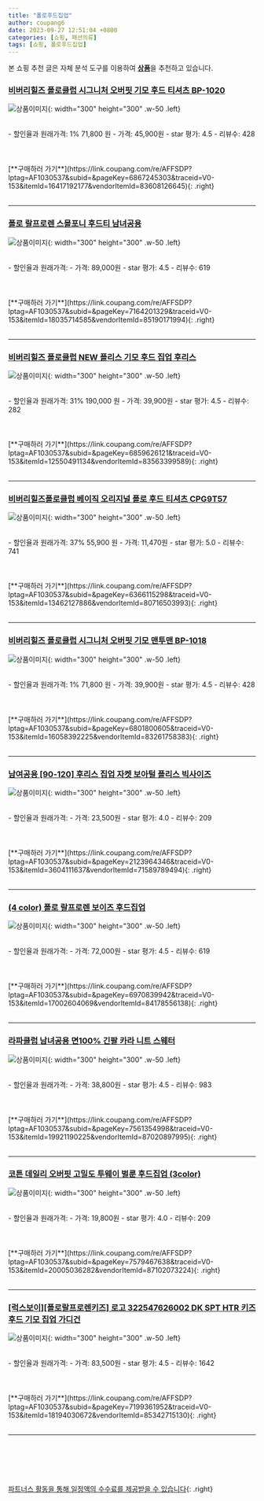 ```yaml
---
title: "폴로후드집업"
author: coupang6
date: 2023-09-27 12:51:04 +0800
categories: [쇼핑, 패션의류]
tags: [쇼핑, 폴로후드집업]
---
```


본 쇼핑 추천 글은 자체 분석 도구를 이용하여 [**상품**](https://link.coupang.com/a/bao1ui)을 추천하고 있습니다.

### [비버리힐즈 폴로클럽 시그니처 오버핏 기모 후드 티셔츠 BP-1020](https://link.coupang.com/re/AFFSDP?lptag=AF1030537&subid=&pageKey=6867245303&traceid=V0-153&itemId=16417192177&vendorItemId=83608126645)

![상품이미지](https://thumbnail6.coupangcdn.com/thumbnails/remote/230x230ex/image/vendor_inventory/f7be/679d35a9e21c07ba2365bcbd1942f6e64ab391d89b924023e925576ecfb2.jpg){: width="300" height="300" .w-50 .left}


<br>
- 할인율과 원래가격: 1%  71,800   원
- 가격: 45,900원
- star 평가: 4.5
- 리뷰수: 428
<br>
<br>
<br>
<br>
[**구매하러 가기**](https://link.coupang.com/re/AFFSDP?lptag=AF1030537&subid=&pageKey=6867245303&traceid=V0-153&itemId=16417192177&vendorItemId=83608126645){: .right}
<br>
<br>

---

### [폴로 랄프로렌 스몰포니 후드티 남녀공용](https://link.coupang.com/re/AFFSDP?lptag=AF1030537&subid=&pageKey=7164201329&traceid=V0-153&itemId=18035714585&vendorItemId=85190171994)

![상품이미지](https://thumbnail10.coupangcdn.com/thumbnails/remote/230x230ex/image/vendor_inventory/56d7/5779978ad34bbda6e41c1954e54f74bebd193f058123e25efa6f49cf8696.jpg){: width="300" height="300" .w-50 .left}


<br>
- 할인율과 원래가격: 
- 가격: 89,000원
- star 평가: 4.5
- 리뷰수: 619
<br>
<br>
<br>
<br>
[**구매하러 가기**](https://link.coupang.com/re/AFFSDP?lptag=AF1030537&subid=&pageKey=7164201329&traceid=V0-153&itemId=18035714585&vendorItemId=85190171994){: .right}
<br>
<br>

---

### [비버리힐즈 폴로클럽 NEW 플리스 기모 후드 집업 후리스](https://link.coupang.com/re/AFFSDP?lptag=AF1030537&subid=&pageKey=6859626121&traceid=V0-153&itemId=12550491134&vendorItemId=83563399589)

![상품이미지](https://thumbnail9.coupangcdn.com/thumbnails/remote/230x230ex/image/vendor_inventory/cc69/298a2c02d34f5e2bd4ae5250a7bd06ffc0e0885299274fa59d3981f458c8.jpg){: width="300" height="300" .w-50 .left}


<br>
- 할인율과 원래가격: 31%  190,000   원
- 가격: 39,900원
- star 평가: 4.5
- 리뷰수: 282
<br>
<br>
<br>
<br>
[**구매하러 가기**](https://link.coupang.com/re/AFFSDP?lptag=AF1030537&subid=&pageKey=6859626121&traceid=V0-153&itemId=12550491134&vendorItemId=83563399589){: .right}
<br>
<br>

---

### [비버리힐즈폴로클럽 베이직 오리지널 폴로 후드 티셔츠 CPG9T57](https://link.coupang.com/re/AFFSDP?lptag=AF1030537&subid=&pageKey=6366115298&traceid=V0-153&itemId=13462127886&vendorItemId=80716503993)

![상품이미지](https://thumbnail10.coupangcdn.com/thumbnails/remote/230x230ex/image/retail/images/2022/02/28/11/7/ebcae245-84b8-4e04-a104-91f26e97e84b.jpg){: width="300" height="300" .w-50 .left}


<br>
- 할인율과 원래가격: 37%  55,900   원
- 가격: 11,470원
- star 평가: 5.0
- 리뷰수: 741
<br>
<br>
<br>
<br>
[**구매하러 가기**](https://link.coupang.com/re/AFFSDP?lptag=AF1030537&subid=&pageKey=6366115298&traceid=V0-153&itemId=13462127886&vendorItemId=80716503993){: .right}
<br>
<br>

---

### [비버리힐즈 폴로클럽 시그니처 오버핏 기모 맨투맨 BP-1018](https://link.coupang.com/re/AFFSDP?lptag=AF1030537&subid=&pageKey=6801800605&traceid=V0-153&itemId=16058392225&vendorItemId=83261758383)

![상품이미지](https://thumbnail7.coupangcdn.com/thumbnails/remote/230x230ex/image/vendor_inventory/bfe0/06735a7d9c4f51d0ee471d62efddccce45b64a16fd011cf57cb5e10aef70.jpg){: width="300" height="300" .w-50 .left}


<br>
- 할인율과 원래가격: 1%  71,800   원
- 가격: 39,900원
- star 평가: 4.5
- 리뷰수: 428
<br>
<br>
<br>
<br>
[**구매하러 가기**](https://link.coupang.com/re/AFFSDP?lptag=AF1030537&subid=&pageKey=6801800605&traceid=V0-153&itemId=16058392225&vendorItemId=83261758383){: .right}
<br>
<br>

---

### [남여공용 [90-120] 후리스 집업 자켓 보아털 플리스 빅사이즈](https://link.coupang.com/re/AFFSDP?lptag=AF1030537&subid=&pageKey=2123964346&traceid=V0-153&itemId=3604111637&vendorItemId=71589789494)

![상품이미지](https://thumbnail8.coupangcdn.com/thumbnails/remote/230x230ex/image/vendor_inventory/ddf9/4f709955fd53b7227c58016fc1b6c5ee10f34d9128d198f42433693c1ede.jpg){: width="300" height="300" .w-50 .left}


<br>
- 할인율과 원래가격: 
- 가격: 23,500원
- star 평가: 4.0
- 리뷰수: 209
<br>
<br>
<br>
<br>
[**구매하러 가기**](https://link.coupang.com/re/AFFSDP?lptag=AF1030537&subid=&pageKey=2123964346&traceid=V0-153&itemId=3604111637&vendorItemId=71589789494){: .right}
<br>
<br>

---

### [(4 color) 폴로 랄프로렌 보이즈 후드집업](https://link.coupang.com/re/AFFSDP?lptag=AF1030537&subid=&pageKey=6970839942&traceid=V0-153&itemId=17002604069&vendorItemId=84178556138)

![상품이미지](https://thumbnail8.coupangcdn.com/thumbnails/remote/230x230ex/image/vendor_inventory/43f2/b6797a1e27d1433ef4aaa37b46e2650be6d6c6d641c4a781ec22a7bb3ba3.jpeg){: width="300" height="300" .w-50 .left}


<br>
- 할인율과 원래가격: 
- 가격: 72,000원
- star 평가: 4.5
- 리뷰수: 619
<br>
<br>
<br>
<br>
[**구매하러 가기**](https://link.coupang.com/re/AFFSDP?lptag=AF1030537&subid=&pageKey=6970839942&traceid=V0-153&itemId=17002604069&vendorItemId=84178556138){: .right}
<br>
<br>

---

### [라파클럽 남녀공용 면100% 긴팔 카라 니트 스웨터](https://link.coupang.com/re/AFFSDP?lptag=AF1030537&subid=&pageKey=7561354998&traceid=V0-153&itemId=19921190225&vendorItemId=87020897995)

![상품이미지](https://thumbnail9.coupangcdn.com/thumbnails/remote/230x230ex/image/vendor_inventory/e5d7/79b71080a88928ad078d741d3bad43a17f6e3a1da06b9667af194a3eca51.jpg){: width="300" height="300" .w-50 .left}


<br>
- 할인율과 원래가격: 
- 가격: 38,800원
- star 평가: 4.5
- 리뷰수: 983
<br>
<br>
<br>
<br>
[**구매하러 가기**](https://link.coupang.com/re/AFFSDP?lptag=AF1030537&subid=&pageKey=7561354998&traceid=V0-153&itemId=19921190225&vendorItemId=87020897995){: .right}
<br>
<br>

---

### [코튼 데일리 오버핏 고밀도 투웨이 벌룬 후드집업 (3color)](https://link.coupang.com/re/AFFSDP?lptag=AF1030537&subid=&pageKey=7579467638&traceid=V0-153&itemId=20005036282&vendorItemId=87102073224)

![상품이미지](https://thumbnail7.coupangcdn.com/thumbnails/remote/230x230ex/image/vendor_inventory/2675/c0a9d271f0826ca8b69f4fde4c6edb5c93646171c1485398350e92477390.png){: width="300" height="300" .w-50 .left}


<br>
- 할인율과 원래가격: 
- 가격: 19,800원
- star 평가: 4.0
- 리뷰수: 209
<br>
<br>
<br>
<br>
[**구매하러 가기**](https://link.coupang.com/re/AFFSDP?lptag=AF1030537&subid=&pageKey=7579467638&traceid=V0-153&itemId=20005036282&vendorItemId=87102073224){: .right}
<br>
<br>

---

### [[럭스보이][폴로랄프로렌키즈] 로고 322547626002 DK SPT HTR 키즈 후드 기모 집업 가디건](https://link.coupang.com/re/AFFSDP?lptag=AF1030537&subid=&pageKey=7199361952&traceid=V0-153&itemId=18194030672&vendorItemId=85342715130)

![상품이미지](https://thumbnail6.coupangcdn.com/thumbnails/remote/230x230ex/image/vendor_inventory/1bb0/119a7584da1b61452d9e4dc4e0b3e4f7654ea01bb044716a4db5cfcaf158.jpg){: width="300" height="300" .w-50 .left}


<br>
- 할인율과 원래가격: 
- 가격: 83,500원
- star 평가: 4.5
- 리뷰수: 1642
<br>
<br>
<br>
<br>
[**구매하러 가기**](https://link.coupang.com/re/AFFSDP?lptag=AF1030537&subid=&pageKey=7199361952&traceid=V0-153&itemId=18194030672&vendorItemId=85342715130){: .right}
<br>
<br>

---
<br><br><br><br><br> [파트너스 활동을 통해 일정액의 수수료를 제공받을 수 있습니다](https://link.coupang.com/a/bao1ui){: .right}
